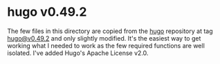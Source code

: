 # hugo v0.49.2

The few files in this directory are copied from the [hugo](https://gohugo.io/) repository at tag
[hugo@v0.49.2](https://github.com/gohugoio/hugo/tree/v0.49.2/) and only slightly modified.
It's the easiest way to get working what I needed to work as the few required functions are well
isolated. I've added Hugo's Apache License v2.0.
